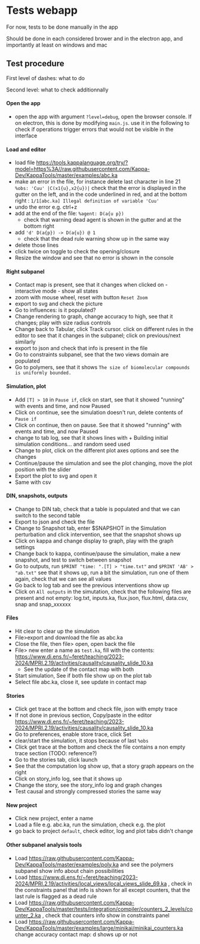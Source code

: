# Tests webapp

For now, tests to be done manually in the app

Should be done in each considered brower and in the electron app, and importantly at least on windows and mac


## Test procedure

First level of dashes: what to do

Second level: what to check additionnally

#### Open the app
- open the app with argument `?level=debug`, open the browser console. If on electron, this is done by modifying `main.js`. use it in the following to check if operations trigger errors that would not be visible in the interface

#### Load and editor
- load file https://tools.kappalanguage.org/try/?model=https%3A//raw.githubusercontent.com/Kappa-Dev/KappaTools/master/examples/abc.ka
- make an error in the file, for instance delete last character in line 21 `%obs: 'Cuu' |C(x1{u},x2{u})|`
  check that the error is displayed in the gutter on the left, and in the code underlined in red, and at the bottom right : `1/1[abc.ka] Illegal definition of variable 'Cuu' `
- undo the error e.g. ctrl+z
- add at the end of the file: `%agent: D(a{u p})`
  - check that warning dead agent is shown in the gutter and at the bottom right
- add `'d' D(a{p}) -> D(a{u}) @ 1`
  - check that the dead rule warning show up in the same way
- delete those lines
- click twice on toggle to check the opening/closure
- Resize the window and see that no error is shown in the console


#### Right subpanel
- Contact map is present, see that it changes when clicked on - interactive mode - show all states
- zoom with mouse wheel, reset with button `Reset Zoom`
- export to svg and check the picture
- Go to influences: is it populated?
- Change rendering to graph, change accuracy to high, see that it changes; play with size radius controls
- Change back to Tabular, click Track cursor. click on different rules in the editor to see that it changes in the subpanel; click on previous/next similarly
- export to json and check that info is present in the file
- Go to constraints subpanel, see that the two views domain are populated
- Go to polymers, see that it shows `The size of biomolecular compounds is uniformly bounded.`

#### Simulation, plot
- Add `[T] > 10` in `Pause if`, click on start, see that it showed "running" with events and time, and now Paused
- Click on continue, see the simulation doesn't run, delete contents of `Pause if`
- Click on continue, then on pause. See that it showed "running" with events and time, and now Paused
- change to tab log, see that it shows lines with + Building initial simulation conditions...   and random seed used
- Change to plot, click on the different plot axes options and see the changes
- Continue/pause the simulation and see the plot changing, move the plot position with the slider
- Export the plot to svg and open it
- Same with csv

#### DIN, snapshots, outputs
- Change to DIN tab, check that a table is populated and that we can switch to the second table
- Export to json and check the file 
- Change to Snapshot tab, enter $SNAPSHOT in the Simulation perturbation and click intervention, see that the snapshot shows up
- Click on kappa and change display to graph, play with the graph settings
- Change back to kappa, continue/pause the simulation, make a new snapshot, and test to switch between snapshot
- Go to outputs, run `$PRINT "time: ".[T] > "time.txt"` and  `$PRINT 'AB' > "ab.txt"` see that it shows up, run a bit the simulation, run one of them again, check that we can see all values
- Go back to log tab and see the previous interventions show up
- Click on `All outputs` in the simutation, check that the following files are present and not empty: log.txt, inputs.ka, flux.json, flux.html, data.csv, snap and snap_xxxxxx

#### Files
- Hit clear to clear up the simulation
- File>export and download the file as abc.ka
- Close the file, then file> open, open back the file
- File> new enter a name as `test.ka`, fill with the contents: https://www.di.ens.fr/~feret/teaching/2023-2024/MPRI.2.19/activities/causality/causality_slide_10.ka
  - See the update of the contact map with both
- Start simulation, See if both file show up on the plot tab
- Select file abc.ka, close it, see update in contact map

#### Stories
- Click get trace at the bottom and check file, json with empty trace
- If not done in previous section, Copy/paste in the editor https://www.di.ens.fr/~feret/teaching/2023-2024/MPRI.2.19/activities/causality/causality_slide_10.ka
- Go to preferences, enable store trace, click Set
- clear/start the simulation, it stops because of last `%obs`
- Click get trace at the bottom and check the file contains a non empty trace section (TODO: reference?)
- Go to the stories tab, click launch
- See that the computation log show up, that a story graph appears on the right
- Click on story_info log, see that it shows up
- Change the story, see the story_info log and graph changes
- Test causal and strongly compressed stories the same way

#### New project
- Click new project, enter a name
- Load a file e.g. abc.ka, run the simulation, check e.g. the plot
- go back to project `default`, check editor, log and plot tabs didn't change

#### Other subpanel analysis tools
- Load https://raw.githubusercontent.com/Kappa-Dev/KappaTools/master/examples/poly.ka and see the polymers subpanel show info about chain possibilities
- Load https://www.di.ens.fr/~feret/teaching/2023-2024/MPRI.2.19/activities/local_views/local_views_slide_69.ka , check in the constraints panel that info is shown for all except counters, that the last rule is flagged as a dead rule
- Load https://raw.githubusercontent.com/Kappa-Dev/KappaTools/master/tests/integration/compiler/counters_2_levels/counter_2.ka , check that counters info show in constraints panel
- Load https://raw.githubusercontent.com/Kappa-Dev/KappaTools/master/examples/large/minikai/minikai_counters.ka change accuracy contact map: d shows up or not
